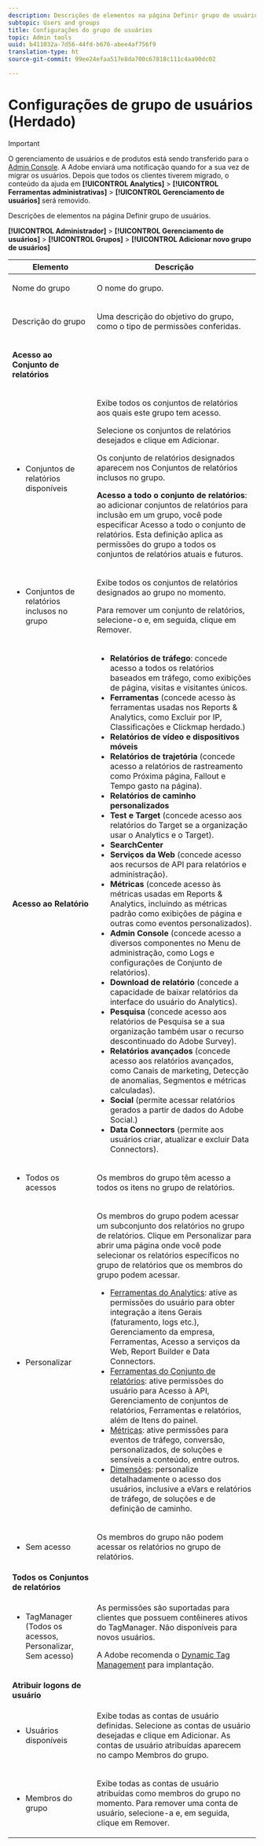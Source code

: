 ```yaml
---
description: Descrições de elementos na página Definir grupo de usuários.
subtopic: Users and groups
title: Configurações do grupo de usuários
topic: Admin tools
uuid: b411032a-7d56-44fd-b676-abee4af756f9
translation-type: ht
source-git-commit: 99ee24efaa517e8da700c67818c111c4aa90dc02

---
```



# Configurações de grupo de usuários (Herdado)

>[!IMPORTANT]
>
>O gerenciamento de usuários e de produtos está sendo transferido para o [Admin Console](https://helpx.adobe.com/br/enterprise/using/admin-console.html). A Adobe enviará uma notificação quando for a sua vez de migrar os usuários. Depois que todos os clientes tiverem migrado, o conteúdo da ajuda em **[!UICONTROL Analytics]** > **[!UICONTROL Ferramentas administrativas]** > **[!UICONTROL Gerenciamento de usuários]** será removido.

Descrições de elementos na página Definir grupo de usuários.

**[!UICONTROL Administrador]** > **[!UICONTROL Gerenciamento de usuários]** > **[!UICONTROL Grupos]** > **[!UICONTROL Adicionar novo grupo de usuários]**

<table id="table_85E9EBF7984545C780631D6C2090BD99"> 
 <thead> 
  <tr> 
   <th colname="col1" class="entry"> Elemento </th> 
   <th colname="col2" class="entry"> Descrição </th> 
  </tr> 
 </thead>
 <tbody> 
  <tr> 
   <td colname="col1"> <p>Nome do grupo </p> </td> 
   <td colname="col2"> <p>O nome do grupo. </p> </td> 
  </tr> 
  <tr> 
   <td colname="col1"> <p>Descrição do grupo </p> </td> 
   <td colname="col2"> <p>Uma descrição do objetivo do grupo, como o tipo de permissões conferidas. </p> </td> 
  </tr> 
  <tr> 
   <td colname="col1"> <p><b>Acesso ao Conjunto de relatórios</b> </p> </td> 
   <td colname="col2"> </td> 
  </tr> 
  <tr> 
   <td colname="col1"> <p> 
     <ul id="ul_62D4A028A1194E02B2F0D364D01E741C"> 
      <li id="li_11ADAD0A625046409B4FCCEF1D14E1E6">Conjuntos de relatórios disponíveis </li> 
     </ul> </p> </td> 
   <td colname="col2"> <p>Exibe todos os conjuntos de relatórios aos quais este grupo tem acesso. </p> <p>Selecione os conjuntos de relatórios desejados e clique em <span class="uicontrol">Adicionar</span>. </p> <p>Os conjunto de relatórios designados aparecem nos <span class="wintitle">Conjuntos de relatórios inclusos no grupo</span>. </p> <p><b>Acesso a todo o conjunto de relatórios</b>: ao adicionar conjuntos de relatórios para inclusão em um grupo, você pode especificar <span class="uicontrol">Acesso a todo o conjunto de relatórios</span>. Esta definição aplica as permissões do grupo a todos os conjuntos de relatórios atuais e futuros. </p> </td> 
  </tr> 
  <tr> 
   <td colname="col1"> <p> 
     <ul id="ul_2615D113681C402E8F6B2A844B402626"> 
      <li id="li_6E04FC6AE26F4052835EF3AE51CDE2E3">Conjuntos de relatórios inclusos no grupo </li> 
     </ul> </p> </td> 
   <td colname="col2"> <p>Exibe todos os conjuntos de relatórios designados ao grupo no momento. </p> <p>Para remover um conjunto de relatórios, selecione-o e, em seguida, clique em <span class="uicontrol">Remover</span>. </p> </td> 
  </tr> 
  <tr> 
   <td colname="col1"> <p><b>Acesso ao Relatório</b> </p> </td> 
   <td colname="col2"> 
    <draft-comment> 
     <p> 
      <ul id="ul_81ABB1701BEC44ECB548F98EB818F83B"> 
       <li id="li_FCE10A56AF904C9CBCE24AC91025639C"><b>Relatórios de tráfego</b>: concede acesso a todos os relatórios baseados em tráfego, como exibições de página, visitas e visitantes únicos. </li> 
       <li id="li_2742B7A661FC45F496DFFBBB6CE675DE"><b>Ferramentas</b> (concede acesso às ferramentas usadas nos Reports &amp; Analytics, como Excluir por IP, Classificações e Clickmap herdado.) </li> 
       <li id="li_88D54C31211B4A38B46FF64651718865"><b>Relatórios de vídeo e dispositivos móveis</b> </li> 
       <li id="li_DBC756832B52433DA6467EA8AEC02DBA"><b>Relatórios de trajetória</b> (concede acesso a relatórios de rastreamento como Próxima página, Fallout e Tempo gasto na página). </li> 
       <li id="li_D0B1B964C071441EAEC919DD7CC08E3D"><b>Relatórios de caminho personalizados</b> </li> 
       <li id="li_D63F60FF2DD2418A876B53404634D12D"><b>Test e Target </b>(concede acesso aos relatórios do Target se a organização usar o Analytics e o Target). </li> 
       <li id="li_03CE1718D51049D596DB061932D97506"><b>SearchCenter</b> </li> 
       <li id="li_78AB0BCEDBA946718F90B6D7AB52CB80"><b>Serviços da Web </b>(concede acesso aos recursos de API para relatórios e administração). </li> 
       <li id="li_DCA83780F6214AF1A82255BC977744F1"><b>Métricas</b> (concede acesso às métricas usadas em Reports &amp; Analytics, incluindo as métricas padrão como exibições de página e outras como eventos personalizados).</li> 
       <li id="li_A200E3CED33D4B15BFD30CBDD930912C"><b>Admin Console </b>(concede acesso a diversos componentes no Menu de administração, como Logs e configurações de Conjunto de relatórios). </li> 
       <li id="li_CF3FA04D402A47618401633BA8583010"><b>Download de relatório</b> (concede a capacidade de baixar relatórios da interface do usuário do Analytics). </li> 
       <li id="li_03AC2D9FF43648CB90E514C62DC31217"><b>Pesquisa</b> (concede acesso aos relatórios de Pesquisa se a sua organização também usar o recurso descontinuado do Adobe Survey). </li> 
       <li id="li_9FC3F25F335641B5AC9232BDC2DCCECA"><b>Relatórios avançados</b> (concede acesso aos relatórios avançados, como Canais de marketing, Detecção de anomalias, Segmentos e métricas calculadas). </li> 
       <li id="li_DB56BEB8D31A4918B5CCD3CBBC1DF40A"><b>Social</b> (permite acessar relatórios gerados a partir de dados do Adobe Social.) </li> 
       <li id="li_3C2F4F91B92A4CD9BCDD69E6FCE85EEE"><b>Data Connectors </b>(permite aos usuários criar, atualizar e excluir Data Connectors). </li> 
      </ul> </p> 
    </draft-comment> </td> 
  </tr> 
  <tr> 
   <td colname="col1"> <p> 
     <ul id="ul_CE3DC9C5D63348E48D72BEC32C9A2B45"> 
      <li id="li_9636E0FA37BE4FE48F8723F46C96FFC4">Todos os acessos </li> 
     </ul> </p> </td> 
   <td colname="col2"> <p>Os membros do grupo têm acesso a todos os itens no grupo de relatórios. </p> </td> 
  </tr> 
  <tr> 
   <td colname="col1"> <p> 
     <ul id="ul_B573C170710545F0BF5CC3675A8F7ECA"> 
      <li id="li_238BA42873E24953A0D73443F36BD7C8">Personalizar </li> 
     </ul> </p> </td> 
   <td colname="col2"> <p>Os membros do grupo podem acessar um subconjunto dos relatórios no grupo de relatórios. Clique em <span class="uicontrol">Personalizar</span> para abrir uma página onde você pode selecionar os relatórios específicos no grupo de relatórios que os membros do grupo podem acessar. </p> 
    <ul id="ul_16D5EF18D57D4608AEEDEC40D90D8828"> 
     <li id="li_F29E84C6228A464C8807F09205AEAAC6"><a href="/help/admin/user-management2/c-customize-report-access/groups-analytics-tools.md"> Ferramentas do Analytics</a>: ative as permissões do usuário para obter integração a itens Gerais (faturamento, logs etc.), Gerenciamento da empresa, Ferramentas, Acesso a serviços da Web, Report Builder e Data Connectors. </li> 
     <li id="li_A6EB788162A2455E94CE54B9279A854D"><a href="/help/admin/user-management2/c-customize-report-access/groups-report-suite-tools.md"> Ferramentas do Conjunto de relatórios</a>: ative permissões do usuário para Acesso à API, Gerenciamento de conjuntos de relatórios, Ferramentas e relatórios, além de Itens do painel. </li> 
     <li id="li_EDB0255E009B4F1CAFAF53966B41363C"><a href="/help/admin/user-management2/c-customize-report-access/groups-metrics.md"> Métricas</a>: ative permissões para eventos de tráfego, conversão, personalizados, de soluções e sensíveis a conteúdo, entre outros. </li> 
     <li id="li_8DAE87D1DEF54803A9C6FE31C01F0FB0"><a href="/help/admin/user-management2/c-customize-report-access/groups-dimensions.md"> Dimensões</a>: personalize detalhadamente o acesso dos usuários, inclusive a eVars e relatórios de tráfego, de soluções e de definição de caminho. </li> 
    </ul> </td> 
  </tr> 
  <tr> 
   <td colname="col1"> <p> 
     <ul id="ul_F992DC52D44B4E1E9448D699A57AA7A9"> 
      <li id="li_5D07359AF741418FB73468400686CB57">Sem acesso </li> 
     </ul> </p> </td> 
   <td colname="col2"> <p>Os membros do grupo não podem acessar os relatórios no grupo de relatórios. </p> </td> 
  </tr> 
  <tr> 
   <td colname="col1"><b>Todos os Conjuntos de relatórios</b> </td> 
   <td colname="col2"> </td> 
  </tr> 
  <tr> 
   <td colname="col1"> <p> 
     <ul id="ul_19FCA8B24B7E4477B9AC9564D6CF2D44"> 
      <li id="li_F006EF42026F43069AEC0BFE01D7CBC8">TagManager (Todos os acessos, Personalizar, Sem acesso) </li> 
     </ul> </p> </td> 
   <td colname="col2"> <p>As permissões são suportadas para clientes que possuem contêineres ativos do <span class="keyword">TagManager</span>. Não disponíveis para novos usuários. </p> <p>A Adobe recomenda o <a href="https://marketing.adobe.com/resources/help/pt_BR/dtm/atm_migration.html">Dynamic Tag Management</a> para implantação. </p> </td> 
  </tr> 
  <tr> 
   <td colname="col1"><b>Atribuir logons de usuário</b> </td> 
   <td colname="col2"> </td> 
  </tr> 
  <tr> 
   <td colname="col1"> <p> 
     <ul id="ul_8C68B33A3847467DBDC58838E3E85612"> 
      <li id="li_9BA51B0001AA41DE949322083A6CE70D">Usuários disponíveis </li> 
     </ul> </p> </td> 
   <td colname="col2"> <p>Exibe todas as contas de usuário definidas. Selecione as contas de usuário desejadas e clique em <span class="uicontrol">Adicionar</span>. As contas de usuário atribuídas aparecem no campo <span class="uicontrol">Membros do grupo</span>. </p> </td> 
  </tr> 
  <tr> 
   <td colname="col1"> <p> 
     <ul id="ul_5EAE5B2B54EA4C87BAA0C30AE9C8ECB0"> 
      <li id="li_FB6C9E925A5E498BBAFE13EF7606E940">Membros do grupo </li> 
     </ul> </p> </td> 
   <td colname="col2"> <p>Exibe todas as contas de usuário atribuídas como membros do grupo no momento. Para remover uma conta de usuário, selecione-a e, em seguida, clique em <span class="uicontrol">Remover</span>. </p> </td> 
  </tr> 
 </tbody> 
</table>

